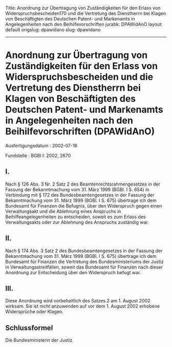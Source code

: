 Title: Anordnung zur Übertragung von Zuständigkeiten für den Erlass von Widerspruchsbescheiden170
  und die Vertretung des Dienstherrn bei Klagen von Beschäftigten des Deutschen Patent-
  und Markenamts in Angelegenheiten nach den Beihilfevorschriften
jurabk: DPAWidAnO
layout: default
origslug: dpawidano
slug: dpawidano

---

# Anordnung zur Übertragung von Zuständigkeiten für den Erlass von Widerspruchsbescheiden und die Vertretung des Dienstherrn bei Klagen von Beschäftigten des Deutschen Patent- und Markenamts in Angelegenheiten nach den Beihilfevorschriften (DPAWidAnO)

Ausfertigungsdatum
:   2002-07-16

Fundstelle
:   BGBl I: 2002, 2670



## I.

Nach § 126 Abs. 3 Nr. 2 Satz 2 des Beamtenrechtsrahmengesetzes in der
Fassung der Bekanntmachung vom 31. März 1999 (BGBl. I S. 654) in
Verbindung mit § 172 des Bundesbeamtengesetzes in der Fassung der
Bekanntmachung vom 31. März 1999 (BGBl. I S. 675) übertrage ich dem
Bundesamt für Finanzen die Befugnis, über den Widerspruch gegen einen
Verwaltungsakt und die Ablehnung eines Anspruchs in
Beihilfeangelegenheiten zu entscheiden, soweit es zum Erlass des
Verwaltungsakts oder zur Ablehnung des Anspruchs zuständig war.


## II.

Nach § 174 Abs. 3 Satz 2 des Bundesbeamtengesetzes in der Fassung der
Bekanntmachung vom 31. März 1999 (BGBl. I S. 675) übertrage ich dem
Bundesamt für Finanzen die Vertretung des Bundesministeriums der
Justiz in Verwaltungsstreitfällen, soweit das Bundesamt für Finanzen
nach dieser Anordnung zur Entscheidung über den Widerspruch befugt
war.


## III.

Diese Anordnung wird vorbehaltlich des Satzes 2 am 1. August 2002
wirksam. Sie ist nicht anzuwenden auf vor dem 1. August 2002 erhobene
Widersprüche oder Klagen.


## Schlussformel

Die Bundesministerin der Justiz

